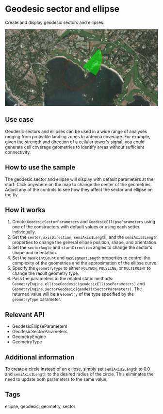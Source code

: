 # Geodesic sector and ellipse

Create and display geodesic sectors and ellipses.

![](GeodesicSectorAndEllipse.png)

## Use case

Geodesic sectors and ellipses can be used in a wide range of analyses ranging from projectile landing zones to antenna coverage. For example, given the strength and direction of a cellular tower's signal, you could generate cell coverage geometries to identify areas without sufficient connectivity. 

## How to use the sample

The geodesic sector and ellipse will display with default parameters at the start. Click anywhere on the map to change the center of the geometries. Adjust any of the controls to see how they affect the sector and ellipse on the fly.

## How it works

1. Create `GeodesicSectorParameters` and `GeodesicEllipseParameters` using one of the constructors with default values or using each setter individually.
2. Set the `center`, `axisDirection`, `semiAxis1Length`, and the `semiAxis2Length` properties to change the general ellipse position, shape, and orientation.
3. Set the `sectorAngle` and `startDirection` angles to change the sector's shape and orientation.
4. Set the `maxPointCount` and `maxSegmentLength` properties to control the complexity of the geometries and the approximation of the ellipse curve.
5. Specify the `geometryType` to either `POLYGON`, `POLYLINE`, or `MULTIPOINT` to change the result geometry type.
6. Pass the parameters to the related static methods: `GeometryEngine.ellipseGeodesic(geodesicEllipseParameters)` and `GeometryEngine.sectorGeodesic(geodesicSectorParameters)`. The returned value will be a `Geometry` of the type specified by the `geometryType` parameter.

## Relevant API

* GeodesicEllipseParameters
* GeodesicSectorParameters
* GeometryEngine
* GeometryType

## Additional information

To create a circle instead of an ellipse, simply set `semiAxis2Length` to 0.0 and `semiAxis1Length` to the desired radius of the circle. This eliminates the need to update both parameters to the same value.

## Tags

ellipse, geodesic, geometry, sector
